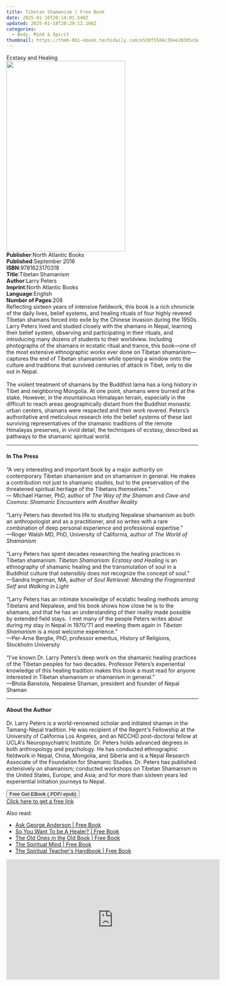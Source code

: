 ```yaml
---
title: Tibetan Shamanism | Free Book
date: 2025-01-16T20:14:01.548Z
updated: 2025-01-18T20:29:13.106Z
categories:
  - Body, Mind & Spirit
thumbnail: https://thmb-001-ebook.techidaily.com/e538f5584c39ee20305cbecefaf5ab14e26c394142fe7e2fd5316579ae84a426.jpg
---
```

<main id="book-container">
  <div class="flex flex-col">
    <div class="book-brief flex-1 py-6 px-4 sm:p-6 md:py-10 md:px-8">
      <!-- brief-->
      <div class="book-brief-main">Ecstasy and Healing</div>
    </div>
    <div
      class="book-meta-info flex-1 grid gap-4 col-start-1 col-end-3 row-start-1 sm:mb-6 sm:grid-cols-4 lg:gap-6 lg:col-start-2 lg:row-end-6 lg:row-span-6 lg:mb-0"
    >
      <div
        class="book-meta-info-left place-content-center mt-4 p-4 text-sm leading-6 col-start-2 col-span-2 dark:text-slate-400"
      >
        <img
          class="w-full h-500 object-cover rounded-lg sm:h-255 sm:col-span-2 lg:col-span-full"
          src="https://img-001-ebook.techidaily.com/ad4bc2b5685dded436e0cec49f477ad4556967ed4fc62899cd87b18f365900e8.jpg"
          alt=""
          width="312"
          height="500"
        />
      </div>
      <div
        class="book-meta-info-right mt-2 col-start-1 row-start-2 col-span-3 self-center"
      >
        <!-- meta data  -->
        <div class="flex flex-col px-4 md:px-8">
          <div class="flex-1">
            <strong>Publisher</strong>:<span class="px-2"
              >North Atlantic Books</span
            >
          </div>
          <div class="flex-1">
            <strong>Published</strong>:<span class="px-2">September 2016</span>
          </div>
          <div class="flex-1">
            <strong>ISBN</strong>:<span class="px-2">9781623170318</span>
          </div>
          <div class="flex-1">
            <strong>Title</strong>:<span class="px-2">Tibetan Shamanism</span>
          </div>
          <div class="flex-1">
            <strong>Author</strong>:<span class="px-2">Larry Peters</span>
          </div>
          <div class="flex-1">
            <strong>Imprint</strong>:<span class="px-2"
              >North Atlantic Books</span
            >
          </div>
          <div class="flex-1">
            <strong>Language</strong>:<span class="px-2">English</span>
          </div>
          <div class="flex-1">
            <strong>Number of Pages</strong>:<span class="px-2">208</span>
          </div>
        </div>
      </div>
    </div>
    <div class="book-description flex-1 py-6 px-4 sm:p-6 md:py-10 md:px-8">
      <div class="book-description-main">
        <div accordion-content="" id="description">
          Reflecting sixteen years of intensive fieldwork, this book is a rich
          chronicle of the daily lives, belief systems, and healing rituals of
          four highly revered Tibetan shamans forced into exile by the Chinese
          invasion during the 1950s. Larry Peters lived and studied closely with
          the shamans in Nepal, learning their belief system, observing and
          participating in their rituals, and introducing many dozens of
          students to their worldview. Including photographs of the shamans in
          ecstatic ritual and trance, this book—one of the most extensive
          ethnographic works ever done on Tibetan shamanism—captures the end of
          Tibetan shamanism while opening a window onto the culture and
          traditions that survived centuries of attack in Tibet, only to die out
          in Nepal.<br /><br />
          The violent treatment of shamans by the Buddhist lama has a long
          history in Tibet and neighboring Mongolia. At one point, shamans were
          burned at the stake. However, in the mountainous Himalayan terrain,
          especially in the difficult to reach areas geographically distant from
          the Buddhist monastic urban centers, shamans were respected and their
          work revered. Peters’s authoritative and meticulous research into the
          belief systems of these last surviving representatives of the shamanic
          traditions of the remote Himalayas preserves, in vivid detail, the
          techniques of ecstasy, described as pathways to the shamanic spiritual
          world.
        </div>
        <div class="accordion-fader"></div>
      </div>
    </div>
    <div class="book-excerpts flex-1 py-6 px-4 sm:p-6 md:py-10 md:px-8">
      <!-- excerpts-->
      <div class="book-excerpts-main">
        <hr />
        <h4 class="placeholder placeholder-heading">
          <span>In The Press</span>
        </h4>
        <p>
          “A very interesting and important book by a major authority on
          contemporary Tibetan shamanism and on shamanism in general.&nbsp;He
          makes a contribution not just to shamanic studies, but to the
          preservation of the threatened spiritual heritage of the Tibetans
          themselves.”<br />
          — Michael Harner, PhD, author of&nbsp;<i>The Way of the Shaman</i
          >&nbsp;and&nbsp;<i
            >Cave and Cosmos: Shamanic Encounters with Another Reality</i
          ><br />
          &nbsp;<br />
          “Larry Peters has devoted his life to studying Nepalese shamanism as
          both an anthropologist and as a practitioner, and so writes with a
          rare combination of deep personal experience and professional
          expertise.”<br />
          —Roger Walsh MD, PhD, University of California, author of
          <i>The World of Shamanism</i><br />
          &nbsp;<br />
          “Larry Peters has spent decades researching the healing practices in
          Tibetan shamanism.&nbsp;<i
            >Tibetan Shamanism: Ecstasy and Healing&nbsp;</i
          >is an ethnography of shamanic healing and the transmutation of soul
          in a Buddhist culture that ostensibly does not recognize the concept
          of soul.” &nbsp;<br />
          —Sandra Ingerman, MA, author of&nbsp;<i
            >Soul Retrieval: Mending the Fragmented Self</i
          >
          and <i>Walking in Light</i><br />
          &nbsp;<br />
          “Larry Peters has an intimate knowledge of ecstatic healing methods
          among Tibetans and Nepalese, and his book shows how close he is to the
          shamans, and that he has an understanding of their reality made
          possible by extended field stays.&nbsp; I met many of the people
          Peters writes about during my stay in Nepal in 1970/’71 and meeting
          them again in&nbsp;<i>Tibetan Shamanism</i>&nbsp;is a most welcome
          experience.”<br />
          —Per-Arne Berglie, PhD, professor emeritus, History of Religions,
          Stockholm University<br />
          &nbsp;<br />
          “I’ve known Dr. Larry Peters’s deep work on the shamanic healing
          practices of the Tibetan peoples for two decades.&nbsp;Professor
          Peters’s experiential knowledge of this healing tradition makes this
          book a must read for anyone interested in Tibetan shamanism or
          shamanism in general.”<br />
          —Bhola Banstola, Nepalese Shaman, president and founder of Nepal
          Shaman
        </p>
      </div>
    </div>
    <div class="book-about-author flex-1 py-6 px-4 sm:p-6 md:py-10 md:px-8">
      <!-- about author-->
      <div class="book-main-author-main">
        <hr />
        <h4 class="placeholder placeholder-heading">
          <span>About the Author</span>
        </h4>
        <p>
          Dr. Larry Peters is a world-renowned scholar and initiated shaman in
          the Tamang-Nepal tradition. He was recipient of the Regent's
          Fellowship at the University of California Los Angeles, and an NICCHD
          post-doctoral fellow at UCLA's Neuropsychiatric Institute. Dr. Peters
          holds advanced degrees in both anthropology and psychology. He has
          conducted ethnographic fieldwork in Nepal, China, Mongolia, and
          Siberia and is a Nepal Research Associate of the Foundation for
          Shamanic Studies. Dr. Peters has published extensively on shamanism;
          conducted workshops on Tibetan Shamanism in the United States, Europe,
          and Asia; and for more than sixteen years led experiential initiation
          journeys to Nepal.
        </p>
      </div>
    </div>
    <div class="book-free-get flex-1 py-6 px-4 sm:p-6 md:py-10 md:px-8">
      <button
        id="btn-free-get"
        class="bg-blue-500 hover:bg-blue-700 text-white font-bold py-2 px-4 rounded"
      >
        Free Get EBook (.PDF/.epub)
      </button>
      <div id="countdown-display" class="px-2 text-lg mt-2"></div>
      <a
        id="free-link"
        class="hidden bg-blue-500 hover:bg-blue-700 text-white font-bold py-2 px-4 rounded"
        href="https://www.ebooks.com/en-us/book/2463274/tibetan-shamanism/larry-peters/"
        target="_blank"
        >Click here to get a free link</a
      >
    </div>
    <script>
      let countdownTime = 0;
      let countdownInterval = null;
      document
        .getElementById('btn-free-get')
        .addEventListener('click', startCountdown);
      function startCountdown() {
        countdownTime = new Date().getTime() + 60000 * 3;
        countdownInterval = setInterval(updateCountdown, 1000);
        document.getElementById('btn-free-get').disabled = true;
        document
          .getElementById('btn-free-get')
          .classList.add('bg-gray-500', 'cursor-not-allowed');
      }
      function updateCountdown() {
        let currentTime = new Date().getTime();
        let timeLeft = countdownTime - currentTime;
        let secondsLeft = Math.floor(timeLeft / 1000);
        document.getElementById('countdown-display').innerHTML =
          `Remaining time: ${secondsLeft} seconds.`;
        if (secondsLeft <= 0) {
          clearInterval(countdownInterval);
          document.getElementById('btn-free-get').classList.add('hidden');
          document.getElementById('free-link').classList.remove('hidden');
          document.getElementById('countdown-display').innerHTML = '';
        }
      }
    </script>
  </div>
</main>

<ins class="adsbygoogle"
      style="display:block"
      data-ad-client="ca-pub-7571918770474297"
      data-ad-slot="8358498916"
      data-ad-format="auto"
      data-full-width-responsive="true"></ins>
    

<span class="atpl-alsoreadstyle">Also read:</span>
<div><ul>
<li><a href="https://novels-ebooks.techidaily.com/950889-9781101611319-ask-george-anderson/"><u>Ask George Anderson | Free Book</u></a></li>
<li><a href="https://novels-ebooks.techidaily.com/954720-9781780991672-so-you-want-to-be-a-healer/"><u>So You Want To be A Healer? | Free Book</u></a></li>
<li><a href="https://novels-ebooks.techidaily.com/954725-9781780991726-the-old-ones-in-the-old-book/"><u>The Old Ones in the Old Book | Free Book</u></a></li>
<li><a href="https://novels-ebooks.techidaily.com/954726-9781780996981-the-spiritual-mind/"><u>The Spiritual Mind | Free Book</u></a></li>
<li><a href="https://novels-ebooks.techidaily.com/954727-9781846949692-the-spiritual-teachers-handbook/"><u>The Spiritual Teacher's Handbook | Free Book</u></a></li>
</ul></div>

<!-- affiliate ads begin -->
<iframe width="560" height="315" src="https://www.youtube.com/embed/RAnyQ0uj9Yg?si=Es4_ulcdM_-LuDcq" title="YouTube video player" frameborder="0" allow="accelerometer; autoplay; clipboard-write; encrypted-media; gyroscope; picture-in-picture; web-share" referrerpolicy="strict-origin-when-cross-origin" allowfullscreen></iframe>
<!-- affiliate ads end -->

